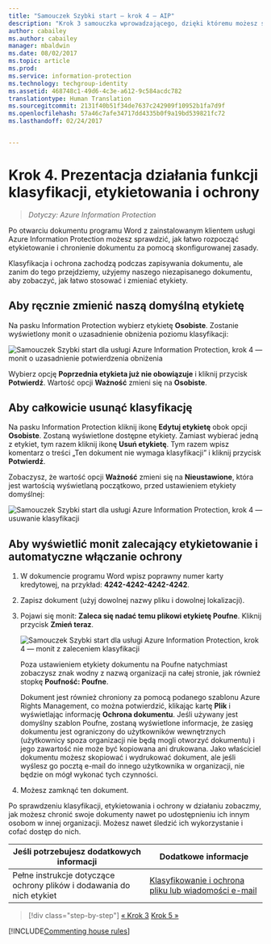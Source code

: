```yaml
---
title: "Samouczek Szybki start — krok 4 — AIP"
description: "Krok 3 samouczka wprowadzającego, dzięki któremu możesz szybko wypróbować usługę Microsoft Azure Information Protection w swojej organizacji. Wystarczy około 20 minut."
author: cabailey
ms.author: cabailey
manager: mbaldwin
ms.date: 08/02/2017
ms.topic: article
ms.prod: 
ms.service: information-protection
ms.technology: techgroup-identity
ms.assetid: 468748c1-49d6-4c3e-a612-9c584acdc782
translationtype: Human Translation
ms.sourcegitcommit: 2131f40b51f34de7637c242909f10952b1fa7d9f
ms.openlocfilehash: 57a46c7afe34717dd4335b0f9a19bd539821fc72
ms.lasthandoff: 02/24/2017


---
```


# <a name="step-4-see-classification-labeling-and-protection-in-action"></a>Krok 4. Prezentacja działania funkcji klasyfikacji, etykietowania i ochrony 

>*Dotyczy: Azure Information Protection*

Po otwarciu dokumentu programu Word z zainstalowanym klientem usługi Azure Information Protection możesz sprawdzić, jak łatwo rozpocząć etykietowanie i chronienie dokumentu za pomocą skonfigurowanej zasady.

Klasyfikacja i ochrona zachodzą podczas zapisywania dokumentu, ale zanim do tego przejdziemy, użyjemy naszego niezapisanego dokumentu, aby zobaczyć, jak łatwo stosować i zmieniać etykiety.

## <a name="to-manually-change-our-default-label"></a>Aby ręcznie zmienić naszą domyślną etykietę

Na pasku Information Protection wybierz etykietę **Osobiste**. Zostanie wyświetlony monit o uzasadnienie obniżenia poziomu klasyfikacji:

![Samouczek Szybki start dla usługi Azure Information Protection, krok 4 — monit o uzasadnienie potwierdzenia obniżenia](../media/info-protect-lower-justification.png)

Wybierz opcję **Poprzednia etykieta już nie obowiązuje** i kliknij przycisk **Potwierdź**. Wartość opcji **Ważność** zmieni się na **Osobiste**.

## <a name="to-remove-the-classification-completely"></a>Aby całkowicie usunąć klasyfikację

Na pasku Information Protection kliknij ikonę **Edytuj etykietę** obok opcji **Osobiste**. Zostaną wyświetlone dostępne etykiety. Zamiast wybierać jedną z etykiet, tym razem kliknij ikonę **Usuń etykietę**. Tym razem wpisz komentarz o treści „Ten dokument nie wymaga klasyfikacji” i kliknij przycisk **Potwierdź**.  

Zobaczysz, że wartość opcji **Ważność** zmieni się na **Nieustawione**, która jest wartością wyświetlaną początkowo, przed ustawieniem etykiety domyślnej:

![Samouczek Szybki start dla usługi Azure Information Protection, krok 4 — usuwanie klasyfikacji](../media/sensitivity-not-set.png)


## <a name="to-see-a-recommendation-prompt-for-labeling-and-automatic-protection"></a>Aby wyświetlić monit zalecający etykietowanie i automatyczne włączanie ochrony

1. W dokumencie programu Word wpisz poprawny numer karty kredytowej, na przykład: **4242-4242-4242-4242**. 

2. Zapisz dokument (użyj dowolnej nazwy pliku i dowolnej lokalizacji). 

3. Pojawi się monit: **Zaleca się nadać temu plikowi etykietę Poufne**. Kliknij przycisk **Zmień teraz**.

    ![Samouczek Szybki start dla usługi Azure Information Protection, krok 4 — monit z zaleceniem klasyfikacji](../media/change-now.png)

    Poza ustawieniem etykiety dokumentu na Poufne natychmiast zobaczysz znak wodny z nazwą organizacji na całej stronie, jak również stopkę **Poufność: Poufne**. 

    Dokument jest również chroniony za pomocą podanego szablonu Azure Rights Management, co można potwierdzić, klikając kartę **Plik** i wyświetlając informację **Ochrona dokumentu**. Jeśli używany jest domyślny szablon Poufne, zostaną wyświetlone informacje, że zasięg dokumentu jest ograniczony do użytkowników wewnętrznych (użytkownicy spoza organizacji nie będą mogli otworzyć dokumentu) i jego zawartość nie może być kopiowana ani drukowana. Jako właściciel dokumentu możesz skopiować i wydrukować dokument, ale jeśli wyślesz go pocztą e-mail do innego użytkownika w organizacji, nie będzie on mógł wykonać tych czynności.

4. Możesz zamknąć ten dokument.

Po sprawdzeniu klasyfikacji, etykietowania i ochrony w działaniu zobaczmy, jak możesz chronić swoje dokumenty nawet po udostępnieniu ich innym osobom w innej organizacji. Możesz nawet śledzić ich wykorzystanie i cofać dostęp do nich.

|Jeśli potrzebujesz dodatkowych informacji|Dodatkowe informacje|
|--------------------------------|--------------------------|
|Pełne instrukcje dotyczące ochrony plików i dodawania do nich etykiet |[Klasyfikowanie i ochrona pliku lub wiadomości e-mail](../rms-client/client-classify-protect.md)|





>[!div class="step-by-step"]
[&#171; Krok 3](infoprotect-tutorial-step3.md)
[Krok 5 &#187;](infoprotect-tutorial-step5.md)

[!INCLUDE[Commenting house rules](../includes/houserules.md)]

